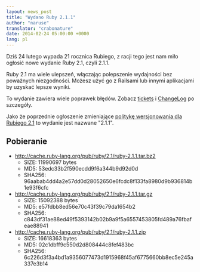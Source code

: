 ```yaml
---
layout: news_post
title: "Wydano Ruby 2.1.1"
author: "naruse"
translator: "crabonature"
date: 2014-02-24 05:00:00 +0000
lang: pl
---
```


Dziś 24 lutego wypada 21 rocznica Rubiego, z racji tego jest nam miło
ogłosić nowe wydanie Ruby 2.1, czyli 2.1.1.

Ruby 2.1 ma wiele ulepszeń, włączając polepszenie wydajności bez poważnych
niezgodności. Możesz użyć go z Railsami lub innymi aplikacjami by uzyskać lepsze
wyniki.

To wydanie zawiera wiele poprawek błędów.
Zobacz [tickets](https://bugs.ruby-lang.org/projects/ruby-21/issues?set_filter=1&amp;status_id=5)
i [ChangeLog](http://svn.ruby-lang.org/repos/ruby/tags/v2_1_1/ChangeLog) po szczegóły.

Jako że poprzednie ogłoszenie zmieniające
[politykę wersjonowania dla Rubiego 2.1](https://www.ruby-lang.org/pl/news/2013/12/21/semantic-versioning-after-2-1-0/)
to wydanie jest nazwane "2.1.1".

## Pobieranie

* <http://cache.ruby-lang.org/pub/ruby/2.1/ruby-2.1.1.tar.bz2>
  * SIZE:   11990697 bytes
  * MD5:    53edc33b2f590ecdd9f6a344b9d92d0d
  * SHA256: 96aabab4dd4a2e57dd0d28052650e6fcdc8f133fa8980d9b936814b1e93f6cfc
* <http://cache.ruby-lang.org/pub/ruby/2.1/ruby-2.1.1.tar.gz>
  * SIZE:   15092388 bytes
  * MD5:    e57fdbb8ed56e70c43f39c79da1654b2
  * SHA256: c843df31ae88ed49f5393142b02b9a9f5a6557453805fd489a76fbafeae88941
* <http://cache.ruby-lang.org/pub/ruby/2.1/ruby-2.1.1.zip>
  * SIZE:   16618363 bytes
  * MD5:    02c1dbff9c550d2d808444c8fef483bc
  * SHA256: 6c226d3f3a4bd1a9356077473d1915968f45af6775660bb8ec5e245a337e3b14
